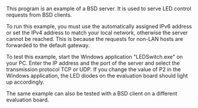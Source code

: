 This program is an example of a BSD server. It is used to serve LED control
requests from BSD clients.

To run this example, you must use the automatically assigned IPv6 address or set
the IPv4 address to match your local network, otherwise the server cannot be reached.
This is because the requests for non-LAN hosts are forwarded to the default gateway.

To test this example, start the Windows application "LEDSwitch.exe" on your PC.
Enter the IP address and the port of the server and select the transmission protocol
TCP or UDP. If you change the value of P2 in the Windows application, the LED diodes
on the evaluation board should light up accordingly.

The same example can also be tested with a BSD client on a different evaluation board.
